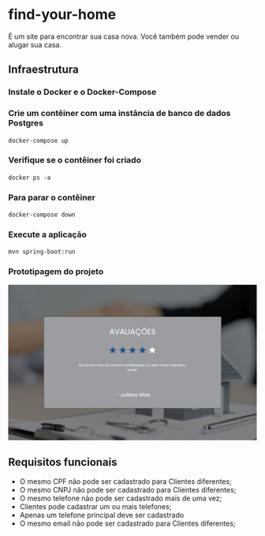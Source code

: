 # find-your-home
É um site para encontrar sua casa nova. Você também pode vender ou alugar sua casa.
  
## Infraestrutura

### Instale o Docker e o Docker-Compose

### Crie um contêiner com uma instância de banco de dados Postgres
```
docker-compose up
```
### Verifique se o contêiner foi criado
```
docker ps -a
```
### Para parar o contêiner
```
docker-compose down
```
### Execute a aplicação
```
mvn spring-boot:run 
```
### Prototipagem do projeto

![](https://github.com/jairocket/find-your-home/blob/main/docs/Prototypes/Avalaia%C3%A7%C3%B5es.jpeg?raw=true)

## Requisitos funcionais

- O mesmo CPF não pode ser cadastrado para Clientes diferentes;
- O mesmo CNPJ não pode ser cadastrado para Clientes diferentes;
- O mesmo telefone não pode ser cadastrado mais de uma vez;
- Clientes pode cadastrar um ou mais telefones;
- Apenas um telefone principal deve ser cadastrado
- O mesmo email não pode ser cadastrado para Clientes diferentes;


